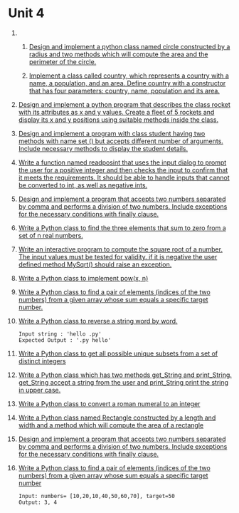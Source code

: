 # Unit 4

1. 
    1. [Design and implement a python class named circle constructed by a radius and two methods which will compute the area and the perimeter of the circle.](https://github.com/jugalw13/Python_Lab/blob/master/Open%20Elective%20Python/Unit%204/1a.py)
    
    2. [Implement a class called country, which represents a country with a name, a population, and an area. Define country with a constructor that has four parameters: country, name, population and its area.](https://github.com/jugalw13/Python_Lab/blob/master/Open%20Elective%20Python/Unit%204/1b.py)

2. [Design and implement a python program that describes the class rocket with its attributes as x and y values. Create a fleet of 5 rockets and display its x and y positions using suitable methods inside the class.](https://github.com/jugalw13/Python_Lab/blob/master/Open%20Elective%20Python/Unit%204/2.py)

3. [Design and implement a program with class student having two methods with name set () but accepts different number of arguments. Include necessary methods to display the student details.](https://github.com/jugalw13/Python_Lab/blob/master/Open%20Elective%20Python/Unit%204/3.py)

4. [Write a function named readposint that uses the input dialog to prompt the user for a positive integer and then checks the input to confirm that it meets the requirements. It should be able to handle inputs that cannot be converted to int, as well as negative ints.](https://github.com/jugalw13/Python_Lab/blob/master/Open%20Elective%20Python/Unit%204/4.py)

5. [Design and implement a program that accepts two numbers separated by comma and performs a division of two numbers. Include exceptions for the necessary conditions with finally clause.](https://github.com/jugalw13/Python_Lab/blob/master/Open%20Elective%20Python/Unit%204/5.py)

6. [Write a Python class to find the three elements that sum to zero from a set of n real numbers.](https://github.com/jugalw13/Python_Lab/blob/master/Open%20Elective%20Python/Unit%204/6.py)

7. [Write an interactive program to compute the square root of a number. The input values must be tested for validity. if it is negative the user defined method MySqrt() should raise an exception.](https://github.com/jugalw13/Python_Lab/blob/master/Open%20Elective%20Python/Unit%204/7.py)

8. [Write a Python class to implement pow(x, n)](https://github.com/jugalw13/Python_Lab/blob/master/Open%20Elective%20Python/Unit%204/8.py)

9. [Write a Python class to find a pair of elements (indices of the two numbers) from a given array whose sum equals a specific target number.](https://github.com/jugalw13/Python_Lab/blob/master/Open%20Elective%20Python/Unit%204/9.py)

10. [Write a Python class to reverse a string word by word.](https://github.com/jugalw13/Python_Lab/blob/master/Open%20Elective%20Python/Unit%204/10.py)
    ```
    Input string : 'hello .py'
    Expected Output : '.py hello'
    ```

11. [Write a Python class to get all possible unique subsets from a set of distinct integers](https://github.com/jugalw13/Python_Lab/blob/master/Open%20Elective%20Python/Unit%204/11.py)

12. [Write a Python class which has two methods get_String and print_String. get_String accept a string from the user and print_String print the string in upper case.](https://github.com/jugalw13/Python_Lab/blob/master/Open%20Elective%20Python/Unit%204/12.py)

13. [Write a Python class to convert a roman numeral to an integer](https://github.com/jugalw13/Python_Lab/blob/master/Open%20Elective%20Python/Unit%204/13.py)

14. [Write a Python class named Rectangle constructed by a length and width and a method which will compute the area of a rectangle](https://github.com/jugalw13/Python_Lab/blob/master/Open%20Elective%20Python/Unit%204/14.py)

15. [Design and implement a program that accepts two numbers separated by comma and performs a division of two numbers. Include exceptions for the necessary conditions with finally clause.](https://github.com/jugalw13/Python_Lab/blob/master/Open%20Elective%20Python/Unit%204/15.py)

16. [Write a Python class to find a pair of elements (indices of the two numbers) from a given array whose sum equals a specific target number](https://github.com/jugalw13/Python_Lab/blob/master/Open%20Elective%20Python/Unit%204/16.py)
    ```
    Input: numbers= [10,20,10,40,50,60,70], target=50
    Output: 3, 4
    ```